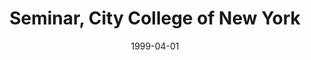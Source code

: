 ---
title: "Seminar, City College of New York"
collection: talks
type: "Seminar" 
permalink: /talks/1999talk9
venue: "New York, New York"
date: 1999-04-01
location: "New York, New York"
---